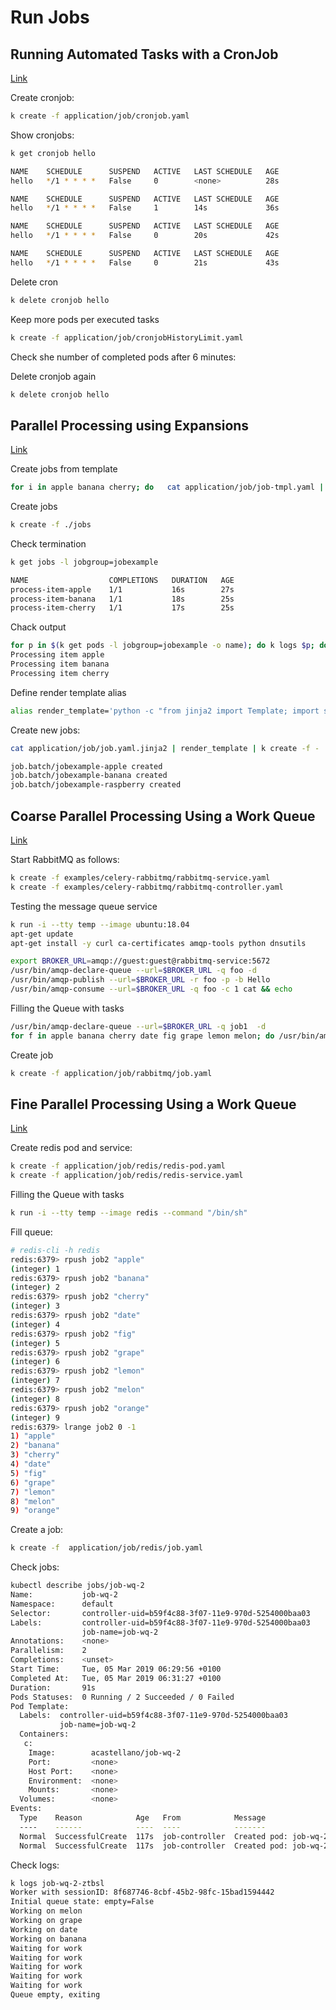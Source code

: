 # Run Jobs

## Running Automated Tasks with a CronJob

[Link](https://kubernetes.io/docs/tasks/job/automated-tasks-with-cron-jobs/)

Create cronjob:
```bash
k create -f application/job/cronjob.yaml
```

Show cronjobs:
```bash
k get cronjob hello

NAME    SCHEDULE      SUSPEND   ACTIVE   LAST SCHEDULE   AGE
hello   */1 * * * *   False     0        <none>          28s

NAME    SCHEDULE      SUSPEND   ACTIVE   LAST SCHEDULE   AGE
hello   */1 * * * *   False     1        14s             36s

NAME    SCHEDULE      SUSPEND   ACTIVE   LAST SCHEDULE   AGE
hello   */1 * * * *   False     0        20s             42s

NAME    SCHEDULE      SUSPEND   ACTIVE   LAST SCHEDULE   AGE
hello   */1 * * * *   False     0        21s             43s
```

Delete cron
```bash
k delete cronjob hello
```

Keep more pods per executed tasks
```bash
k create -f application/job/cronjobHistoryLimit.yaml
```

Check she number of completed pods after 6 minutes:

Delete cronjob again
```bash
k delete cronjob hello
```

## Parallel Processing using Expansions

[Link](https://kubernetes.io/docs/tasks/job/parallel-processing-expansion/)

Create jobs from template
```bash
for i in apple banana cherry; do   cat application/job/job-tmpl.yaml | sed "s/\$ITEM/$i/" > ./jobs/job-$i.yaml; done
```

Create jobs
```bash
k create -f ./jobs
```

Check termination
```bash
k get jobs -l jobgroup=jobexample

NAME                  COMPLETIONS   DURATION   AGE
process-item-apple    1/1           16s        27s
process-item-banana   1/1           18s        25s
process-item-cherry   1/1           17s        25s
```

Chack output
```bash
for p in $(k get pods -l jobgroup=jobexample -o name); do k logs $p; done
Processing item apple
Processing item banana
Processing item cherry
```

Define render template alias
```bash
alias render_template='python -c "from jinja2 import Template; import sys; print(Template(sys.stdin.read()).render());"'
```

Create new jobs:
```bash
cat application/job/job.yaml.jinja2 | render_template | k create -f -

job.batch/jobexample-apple created
job.batch/jobexample-banana created
job.batch/jobexample-raspberry created
```

## Coarse Parallel Processing Using a Work Queue

[Link](https://kubernetes.io/docs/tasks/job/coarse-parallel-processing-work-queue/)

Start RabbitMQ as follows:
```bash
k create -f examples/celery-rabbitmq/rabbitmq-service.yaml
k create -f examples/celery-rabbitmq/rabbitmq-controller.yaml
```

Testing the message queue service
```bash
k run -i --tty temp --image ubuntu:18.04
apt-get update
apt-get install -y curl ca-certificates amqp-tools python dnsutils

export BROKER_URL=amqp://guest:guest@rabbitmq-service:5672
/usr/bin/amqp-declare-queue --url=$BROKER_URL -q foo -d
/usr/bin/amqp-publish --url=$BROKER_URL -r foo -p -b Hello
/usr/bin/amqp-consume --url=$BROKER_URL -q foo -c 1 cat && echo
```

Filling the Queue with tasks
```bash
/usr/bin/amqp-declare-queue --url=$BROKER_URL -q job1  -d
for f in apple banana cherry date fig grape lemon melon; do /usr/bin/amqp-publish --url=$BROKER_URL -r job1 -p -b $f; done
```

Create job
```bash
k create -f application/job/rabbitmq/job.yaml
```

## Fine Parallel Processing Using a Work Queue

[Link](https://kubernetes.io/docs/tasks/job/fine-parallel-processing-work-queue/)

Create redis pod and service:
```bash
k create -f application/job/redis/redis-pod.yaml
k create -f application/job/redis/redis-service.yaml
```

Filling the Queue with tasks
```bash
k run -i --tty temp --image redis --command "/bin/sh"
```

Fill queue:
```bash
# redis-cli -h redis
redis:6379> rpush job2 "apple"
(integer) 1
redis:6379> rpush job2 "banana"
(integer) 2
redis:6379> rpush job2 "cherry"
(integer) 3
redis:6379> rpush job2 "date"
(integer) 4
redis:6379> rpush job2 "fig"
(integer) 5
redis:6379> rpush job2 "grape"
(integer) 6
redis:6379> rpush job2 "lemon"
(integer) 7
redis:6379> rpush job2 "melon"
(integer) 8
redis:6379> rpush job2 "orange"
(integer) 9
redis:6379> lrange job2 0 -1
1) "apple"
2) "banana"
3) "cherry"
4) "date"
5) "fig"
6) "grape"
7) "lemon"
8) "melon"
9) "orange"
```

Create a job:
```bash
k create -f  application/job/redis/job.yaml
```

Check jobs:
```bash
kubectl describe jobs/job-wq-2
Name:           job-wq-2
Namespace:      default
Selector:       controller-uid=b59f4c88-3f07-11e9-970d-5254000baa03
Labels:         controller-uid=b59f4c88-3f07-11e9-970d-5254000baa03
                job-name=job-wq-2
Annotations:    <none>
Parallelism:    2
Completions:    <unset>
Start Time:     Tue, 05 Mar 2019 06:29:56 +0100
Completed At:   Tue, 05 Mar 2019 06:31:27 +0100
Duration:       91s
Pods Statuses:  0 Running / 2 Succeeded / 0 Failed
Pod Template:
  Labels:  controller-uid=b59f4c88-3f07-11e9-970d-5254000baa03
           job-name=job-wq-2
  Containers:
   c:
    Image:        acastellano/job-wq-2
    Port:         <none>
    Host Port:    <none>
    Environment:  <none>
    Mounts:       <none>
  Volumes:        <none>
Events:
  Type    Reason            Age   From            Message
  ----    ------            ----  ----            -------
  Normal  SuccessfulCreate  117s  job-controller  Created pod: job-wq-2-ztbsl
  Normal  SuccessfulCreate  117s  job-controller  Created pod: job-wq-2-4cxv6
```

Check logs:
```bash
k logs job-wq-2-ztbsl
Worker with sessionID: 8f687746-8cbf-45b2-98fc-15bad1594442
Initial queue state: empty=False
Working on melon
Working on grape
Working on date
Working on banana
Waiting for work
Waiting for work
Waiting for work
Waiting for work
Waiting for work
Queue empty, exiting
```
